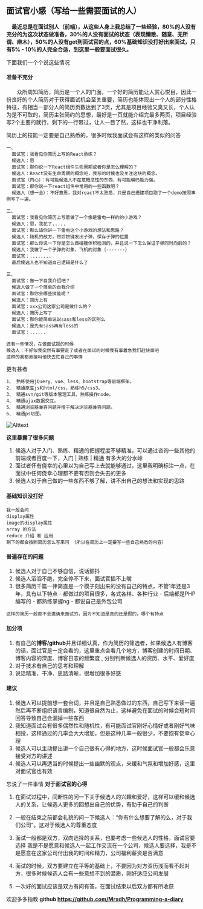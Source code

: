 面试官小感（写给一些需要面试的人）
--
&emsp;**最近总是在面试别人（前端），从这些人身上我总结了一些经验，80%的人没有充分的为这次状态做准备，30%的人没有面试的状态（表现懒散、随意、无所谓、麻木），50%的人没有get到面试官的点，60%基础知识没打好出来面试，只有5% - 10%的人完全合适，到这里一般要面试很久。**

下面我们一个个说这些情况

#### 准备不充分

  &emsp;&emsp;众所周知简历，简历是一个人的门面，一个好的简历能让人赏心悦目，因此一份良好的个人简历对于获得面试机会至关重要，简历也能体现出一个人的部分性格特征，有相当一部分人的简历页数达到了3页，尤其是项目经验又臭又长，个人认为是不可取的，简历主张简约的思想，最好是一页就能介绍完最多两页，项目经验写2个主要的就行，剩下的一行带过，让人一目了然，这样也干净利落。

  简历上的技能一定要是自己熟悉的，很多时候我面试会有这样的类似的问答

    一、
      面试官：我看见你简历上写的React熟练？
      候选人：恩
      面试官：那你说一下React组件生命周期或者你是怎么理解的？
      候选人：React没有生命周期的概念吧，我写的时候也没关注这块的概念。
      面试官（内心）：有可能候选人不在意概念性的东西，有可能编码能力强。
      面试官：那你说一下react组件中常用的一些函数吧？
      候选人（想一会）：不好意思，我对react不太熟悉，只是自己搭建项目跑了一个demo按照事例写了一遍。

    二、
      面试官：我看见你简历上写着做了一个像是雷电一样的的小游戏？
      候选人：恩，我花了.....
      面试官：那么请你讲一下雷电这个小游戏的想法和思路？
      候选人：随机的敌方，然后按键发出子弹，保存子弹的位置
      面试官：那么你说一下你是怎么做碰撞体积检测的，并且说一下怎么保证子弹同时向前的？
      候选人：我做了一个子弹的对象，飞机的对象（-------）
      面试官：........
      最后候选人也不知道自己逻辑是什么了

    三、
      面试官：做一下自我介绍吧？
      候选人做了一个简单的自我介绍
      面试官：那你会哪些技能呢？
      候选人：简历上有
      面试官：xxx公司这家公司是做什么的？
      候选人：简历上写了
      面试官：那你能简单说说sass和less的区别么
      候选人：是先有sass再有less的
      面试官：......

    还有一些情况，在做面试题的时候
    候选人：不好似我突然有事要走了或者在面试的时候我有事着急我们赶快面吧
    这种的我都直接叫他快去忙自己的事情

  更有甚者

    1、 熟练使用jQuery、vue、less、bootstrap等前端框架。
    2、 精通原生js和html/css，熟练h5/css3。
    3、 精通svn/git等版本管理工具，熟练操作node。
    4、 精通ajax数据交互。
    5、 精通浏览器兼容问题并擅于解决浏览器兼容问题。
    6、 精通ps切图。

  ![Alttext](https://ss0.bdstatic.com/94oJfD_bAAcT8t7mm9GUKT-xh_/timg?image&quality=100&size=b4000_4000&sec=1493432664&di=fc4554fb04801e439cf9a2cfc9e7f194&src=http://n.sinaimg.cn/translate/20170306/Um5p-fycaafp2155984.jpg)

  **这里暴露了很多问题**
  1. 候选人对于入门、熟练、精通的把握程度不够精准，可以通过咨询一些其他的前端或者百度一下，入门 | 熟练 | 精通 有多大的分水岭
  2. 面试者怀有侥幸的心里以为自己写上去就能够通过，这里我明确标注一点，在面试中任何侥幸心理都不要有否则会失去的更多
  3. 候选人对于自己做的一些东西不够了解，讲不出自己的想法和实现的思路

#### 基础知识没打好

    我一般会问
    display属性
    image的display属性
    array 的方法
    reduce 介绍 和 应用
    剩下的都会按照简历怎么写来问 （所以在简历上一定要写一些自己熟悉的内容）

#### 普遍存在的问题
  1. 候选人对于自己不够自信，说话颤抖
  2. 候选人滔滔不绝，完全停不下来，面试官插不上嘴
  3. 很多简历千篇一律简直是一个模子刻出来的没有自己的特点，不管1年还是3年，具有以下特点
    - 都做过的项目很多，各式各样、各种行业
    - 后端都是PHP编写的
    - 都熟练掌握ng
    - 都说自己是外包公司

    这样的简历一般都不会邀请来面试的，因为不知道是真的还是假的，哪个有特点

#### 加分项

  1. 有自己的**博客/github**并且详细认真，作为简历的筛选者，如果候选人有博客的话，面试官是一定会看的，这里重点会看几个地方，博客创建的时间日期、博客内容的深度、博客日志的频繁度 , 分别判断候选人的资历、水平、爱好度
  2. 对于技术有自己的思考和理解
  3. 说话精准、干净、思路清晰，很增加很多好感

#### 建议
  1. 候选人可以提前想一套台词，并且是自己熟悉做过的东西，自己写下来读一遍然后再不断组织语言编制，知道很自然为止，这样避免在面试的时候会短时间回答导致自己会漏掉一些东西
  2. 我知道面试会有很多偶然性和随机性，有可能面试官刚好心情好或者刚好气味相投，这样通过的几率会大大增加，但是这种几率一般很少，不要抱有侥幸心理
  3. 候选人可以主动提出讲一个自己很有心得的地方，这时候面试官一般都会乐意接受对方的讲述
  4. 候选人可以再适当的时候提出一些幽默的观点，来缓和气氛和增加好感，这里对面试官也有效

忘说了一件事情 **对于面试官的心得**

1. 在面试过程中，间断性的问一下关于候选人的兴趣和爱好，这样可以缓和候选人的关系，让候选人更多的回想出自己的优势，有助于自己的判断

2. 一般在结束之前都会礼貌的问一下候选人：“你有什么想要了解的么，对于我们公司”。这对于候选人的尊重态度

3. 面试一般都是双方，双向选择的关系，也要考虑一些候选人的性格，面试官要选择 我是不是愿意和候选人一起工作交流在一个公司，候选人要选择，我是不是愿意在这家公司付出我的时间和精力，公司福利薪资是否满意

4. 面试的时候，双方要建立在平等的基础上，不要因为对方资历浅而看不起对方，很多时候候选人会有一些意想不到的潜质，刚好适应公司发展
5. 一次好的面试应该是双方有问有答，在面试结束以后双方都有所收获

欢迎多多指教 **github <https://github.com/Mrxdh/Programming-a-diary>**
